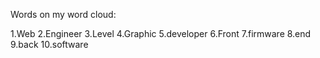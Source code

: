 Words on my word cloud:

1.Web
2.Engineer
3.Level
4.Graphic
5.developer
6.Front
7.firmware
8.end
9.back
10.software